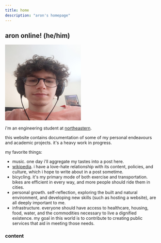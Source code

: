 ```yaml
---
title: home
description: "aron's homepage"
---
```

<meta name="robots" content="noindex, nofollow, noarchive">

## aron online! (he/him)

<img id="headshot" src="/images/headshot.jpg" width="250" height="250">

i'm an engineering student at [northeastern](https://en.wikipedia.org/wiki/Northeastern_University/). 

this website contains documentation of some of my personal endeavours and academic projects. it's a heavy work in progress.

my favorite things:
- music. one day i'll aggregate my tastes into a post here.
- [wikipedia](https://www.wikipedia.org/). i have a love-hate relationship with its content, policies, and culture, which i hope to write about in a post sometime. 
- bicycling. it's my primary mode of both exercise and transportation. bikes are efficient in every way, and more people should ride them in cities.
- personal growth. self-reflection, exploring the built and natural environment, and developing new skills (such as hosting a website), are all deeply important to me. 
- infrastructure. everyone should have access to healthcare, housing, food, water, and the commodities necessary to live a dignified existence. my goal in this world is to contribute to creating public services that aid in meeting those needs.

### content

